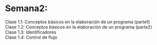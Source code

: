 # Semana2:
Clase 1.1: Conceptos básicos en la elaboración de un programa (parte1) <br/>
Clase 1.2: Conceptos básicos en la elaboración de un programa (parte2) <br/>
Clase 1.3: Identificadores <br/>
Clase 1.4: Control de flujo <br/>

